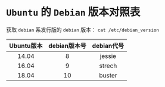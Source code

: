 # `Ubuntu` 的 `Debian` 版本对照表

获取 `debian` 系发行版的 `debian` 版本：
`cat /etc/debian_version`

|Ubuntu版本 | debian版本号 |  debian代号
|:---------:|:--------:|:---------:|
| 14.04   |   8       |    jessie |
| 16.04   |   9       |   strech |
| 18.04   |   10       |   buster |